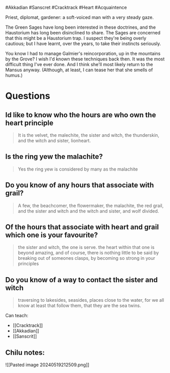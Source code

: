 #Akkadian #Sanscret #Cracktrack #Heart #Acquaintence 

Priest, diplomat, gardener: a soft-voiced man with a very steady gaze. 

The Green Sages have long been interested in these doctrines, and the Haustorium has long been disinclined to share. The Sages are concerned that this might be a Haustorium trap. I suspect they're being overly cautious; but I have learnt, over the years, to take their instincts seriously.

You know I had to manage Galmier's reincorporation, up in the mountains by the Grove? I wish I'd known these techniques back then. It was the most difficult thing I've ever done. And I think she'll most likely return to the Mansus anyway. (Although, at least, I can tease her that she smells of humus.)

# Questions

## Id like to know who the hours are who own the heart principle
>It is the velvet, the malechite, the sister and witch, the thunderskin, and the witch and sister, lionheart.
## Is the ring yew the malachite?
>Yes the ring yew is considered by many as the malachite
## Do you know of any hours that associate with grail?
>A few, the beachcomer, the flowermaker, the malachite, the red grail, and the sister and witch and the witch and sister, and wolf divided.
## Of the hours that associate with heart and grail which one is your favourite?
>the sister and witch, the one is serve. the heart within that one is beyond amazing, and of course, there is nothing little to be said by breaking out of someones clasps, by becoming so strong in your principles
## Do you know of a way to contact the sister and witch
>traversing to lakesides, seasides, places close to the water, for we all know at least that follow them, that they are the sea twins.

Can teach:
- [[Cracktrack]]
- [[Akkadian]]
- [[Sanscrit]]

Chilu notes:
- 

![[Pasted image 20240519212509.png]]